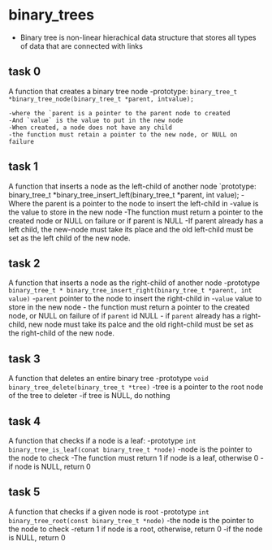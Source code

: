 # binary_trees

- Binary tree is non-linear hierachical data structure that stores all types of data that are connected with links


## task 0
A function that creates a binary tree node
    -prototype: `binary_tree_t *binary_tree_node(binary_tree_t *parent, intvalue);`

    -where the `parent is a pointer to the parent node to created
    -And `value` is the value to put in the new node
    -When created, a node does not have any child
    -the function must retain a pointer to the new node, or NULL on failure

## task 1
A function that inserts a node as the left-child of another node
    `prototype: binary_tree_t *binary_tree_insert_left(binary_tree_t *parent, int value);
    -Where the parent is a pointer to the  node to insert the left-child in
    -value is the value to store in the new node
    -The function must return a pointer to the created node or NULL on failure or if parent is NULL
    -If parent already has a left child, the new-node must take its place and the old left-child must be set as the left child of the new node.


## task 2
A function that inserts a node as the right-child of another node
    -prototype `binary_tree_t * binary_tree_insert_right(binary_tree_t *parent, int value)`
    -`parent`  pointer to the node to insert the right-child in
    -`value` value to store in the new node
    - the function must return a pointer to the created node, or NULL on failure of if `parent` id NULL
    - if `parent` already has a right-child, new node must take its palce and the old right-child must be set as the right-child of the new node.

## task 3
A function that deletes an entire binary tree
    -prototype `void binary_tree_delete(binary_tree_t *tree)`
    -tree is a pointer to the root node of the tree to deleter
    -if tree is NULL, do nothing


## task 4
A function that checks if a node is a leaf:
    -prototype `int binary_tree_is_leaf(conat binary_tree_t *node)`
    -node is the pointer to the node to check
    -The function must return 1 if node is a leaf, otherwise 0
    -if node is NULL, return 0


## task 5
A function that checks if a given node is root
    -prototype `int binary_tree_root(const binary_tree_t *node)`
    -the node is the pointer to the node to check
    -return 1 if node is a root, otherwise, return  0
    -if the node is NULL, return 0
